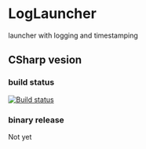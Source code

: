 # LogLauncher

launcher with logging and timestamping

## CSharp vesion

### build status

[![Build status](https://ci.appveyor.com/api/projects/status/35jk0wmb7c8fo1m0/branch/master?svg=true)](https://ci.appveyor.com/project/MasaruTsuchiyama/loglauncher/branch/master)

### binary release

Not yet
